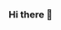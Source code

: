 ### Hi there 👋

<!--
- 👋I am Mi, a current student on web designing at Sayna Academie via the Dclick program
- 🌱 I’m currently learning general knowledge on the digital world
- 👯 I’m looking to collaborate on all projects related to the web designing
- 🤔 I’m looking for help with any infos, tutos and basic knowledges that I can use for my project
- 📫 How to reach me: mireillerandrianarijesy@gmail.com
- 😄 Pronouns: Mireille (like the singer!)
- ⚡ Fun fact: I feel a little bit old learning about all about digital world :/
-->
